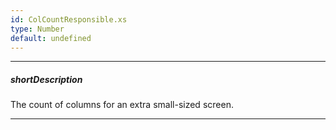 ```yaml
---
id: ColCountResponsible.xs
type: Number
default: undefined
---
```

---
##### shortDescription
The count of columns for an extra small-sized screen.

---
